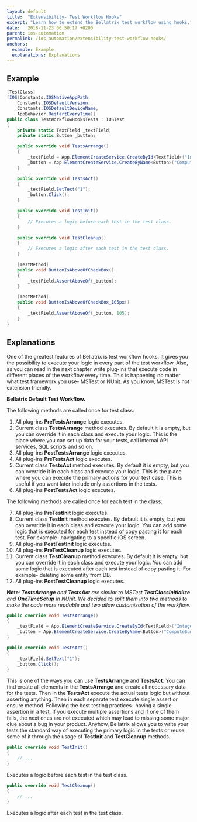 ```yaml
---
layout: default
title:  "Extensibility- Test Workflow Hooks"
excerpt: "Learn how to extend the Bellatrix test workflow using hooks."
date:   2018-11-23 06:50:17 +0200
parent: ios-automation
permalink: /ios-automation/extensibility-test-workflow-hooks/
anchors:
  example: Example
  explanations: Explanations
---
```

Example
-------
```csharp
[TestClass]
[IOS(Constants.IOSNativeAppPath,
    Constants.IOSDefaultVersion,
    Constants.IOSDefaultDeviceName,
    AppBehavior.RestartEveryTime)]
public class TestWorkflowHooksTests : IOSTest
{
    private static TextField _textField;
    private static Button _button;

    public override void TestsArrange()
    {
        _textField = App.ElementCreateService.CreateById<TextField>("IntegerA");
        _button = App.ElementCreateService.CreateByName<Button>("ComputeSumButton");
    }

    public override void TestsAct()
    {
        _textField.SetText("1");
        _button.Click();
    }

    public override void TestInit()
    {
        // Executes a logic before each test in the test class.
    }

    public override void TestCleanup()
    {
        // Executes a logic after each test in the test class.
    }

    [TestMethod]
    public void ButtonIsAboveOfCheckBox()
    {
        _textField.AssertAboveOf(_button);
    }

    [TestMethod]
    public void ButtonIsAboveOfCheckBox_105px()
    {
        _textField.AssertAboveOf(_button, 105);
    }
}
```

Explanations
------------
One of the greatest features of Bellatrix is test workflow hooks. It gives you the possibility to execute your logic in every part of the test workflow. Also, as you can read in the next chapter write plug-ins that execute code in different places of the workflow every time. This is happening no matter what test framework you use- MSTest or NUnit. As you know, MSTest is not extension friendly.

**Bellatrix Default Test Workflow.**

The following methods are called once for test class:

1. All plug-ins **PreTestsArrange** logic executes.
2. Current class **TestsArrange** method executes. By default it is empty, but you can override it in each class and execute your logic. This is the place where you can set up data for your tests, call internal API services, SQL scripts and so on.
3. All plug-ins **PostTestsArrange** logic executes.
4. All plug-ins **PreTestsAct** logic executes.
5. Current class **TestsAct** method executes. By default it is empty, but you can override it in each class and execute your logic. This is the place where you can execute the primary actions for your test case. This is useful if you want later include only assertions in the tests.
6. All plug-ins **PostTestsAct** logic executes.

The following methods are called once for each test in the class:

7. All plug-ins **PreTestInit** logic executes.
8. Current class **TestInit** method executes. By default it is empty, but you can override it in each class and execute your logic. You can add some logic that is executed for each test instead of copy pasting it for each test. For example- navigating to a specific iOS screen.
9. All plug-ins **PostTestInit** logic executes.
10. All plug-ins **PreTestCleanup** logic executes.
11. Current class **TestCleanup** method executes. By default it is empty, but you can override it in each class and execute your logic.
You can add some logic that is executed after each test instead of copy pasting it. For example- deleting some entity from DB.
12. All plug-ins **PostTestCleanup** logic executes.

**Note**: ***TestsArrange** and **TestsAct** are similar to MSTest **TestClassInitialize** and **OneTimeSetup** in NUnit. We decided to split them into two methods to make the code more readable and two allow customization of the workflow.*

```csharp
public override void TestsArrange()
{
    _textField = App.ElementCreateService.CreateById<TextField>("IntegerA");
    _button = App.ElementCreateService.CreateByName<Button>("ComputeSumButton");
}

public override void TestsAct()
{
    _textField.SetText("1");
    _button.Click();
}
```
This is one of the ways you can use **TestsArrange** and **TestsAct**. You can find create all elements in the **TestsArrange** and create all necessary data for the tests. Then in the **TestsAct** execute the actual tests logic but without asserting anything. Then in each separate test execute single assert or ensure method. Following the best testing practices- having a single assertion in a test. If you execute multiple assertions and if one of them fails, the next ones are not executed which may lead to missing some major clue about a bug in your product. Anyhow, Bellatrix allows you to write your tests the standard way of executing the primary logic in the tests or reuse some of it through the usage of **TestInit** and **TestCleanup** methods.
```csharp
public override void TestInit()
{
    // ...
}
```
Executes a logic before each test in the test class.
```csharp
public override void TestCleanup()
{
    // ...
}
```
Executes a logic after each test in the test class.